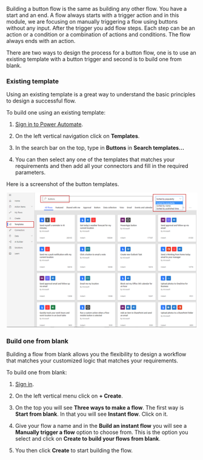 Building a button flow is the same as building any other flow. You have
a start and an end. A flow always starts with a trigger action and in
this module, we are focusing on manually triggering a flow using buttons
without any input. After the trigger you add flow steps. Each step can be an
action or a condition or a combination of actions and conditions. The
flow always ends with an action.

There are two ways to design the process for a button flow, one is to
use an existing template with a button trigger and second is to build
one from blank.

### Existing template

Using an existing template is a great way to understand the basic
principles to design a successful flow.

To build one using an existing template:

1.  [Sign in to Power Automate](https://flow.microsoft.com/?azure-portal=true). 

1.  On the left vertical navigation click on **Templates**.

1.  In the search bar on the top, type in **Buttons** in **Search
    templates...**

1.  You can then select any one of the templates that matches your
    requirements and then add all your connectors and fill in the
    required parameters.

Here is a screenshot of the button templates.

![Search button templates](../media/search-buttons-templates.png)

### Build one from blank

Building a flow from blank allows you the flexibility to design a
workflow that matches your customized logic that matches your
requirements.

To build one from blank:

1.  [Sign in](https://flow.microsoft.com/?azure-portal=true). 

1.  On the left vertical menu click on **+ Create**.

1.  On the top you will see **Three ways to make a flow**. The first way
    is **Start from blank**. In that you will see **Instant flow**.
    Click on it.

1.  Give your flow a name and in the **Build an instant flow** you will
    see a **Manually trigger a flow** option to choose from. This is the
    option you select and click on **Create to build your flows from
    blank**.

1.  You then click **Create** to start building the flow.
